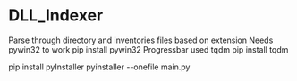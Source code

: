 # DLL_Indexer
Parse through directory and inventories files based on extension
Needs pywin32 to work
pip install pywin32
Progressbar used tqdm
pip install tqdm

pip install pyInstaller
pyinstaller --onefile main.py
